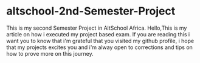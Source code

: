 # altschool-2nd-Semester-Project
This is my second Semester Project in AltSchool Africa.
Hello,This is my article on how i executed my project based exam.
If you are reading this i want you to know that i'm grateful that you visited my github profile, i hope that my projects excites you and i'm alway open to corrections and tips on how to prove more on this journey. 
